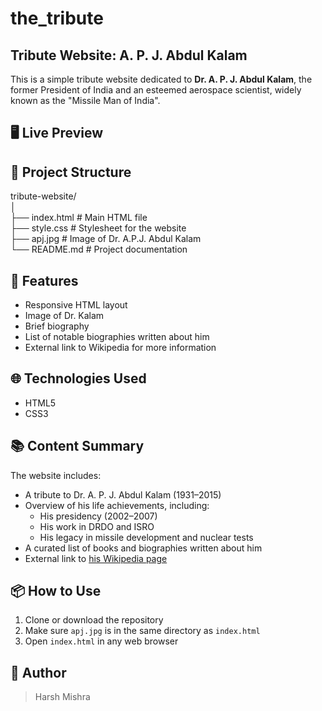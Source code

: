 # the_tribute

## Tribute Website: A. P. J. Abdul Kalam
This is a simple tribute website dedicated to **Dr. A. P. J. Abdul Kalam**, the former President of India and an esteemed aerospace scientist, widely known as the "Missile Man of India".

## 🖥️ Live Preview


## 📁 Project Structure
tribute-website/ <br>
│ <br>
├── index.html # Main HTML file <br>
├── style.css # Stylesheet for the website <br>
├── apj.jpg # Image of Dr. A.P.J. Abdul Kalam <br>
└── README.md # Project documentation <br>


## 📄 Features
- Responsive HTML layout
- Image of Dr. Kalam
- Brief biography
- List of notable biographies written about him
- External link to Wikipedia for more information

## 🌐 Technologies Used
- HTML5
- CSS3

## 📚 Content Summary
The website includes:
- A tribute to Dr. A. P. J. Abdul Kalam (1931–2015)
- Overview of his life achievements, including:
  - His presidency (2002–2007)
  - His work in DRDO and ISRO
  - His legacy in missile development and nuclear tests
- A curated list of books and biographies written about him
- External link to [his Wikipedia page](https://en.wikipedia.org/wiki/A._P._J._Abdul_Kalam)

## 📦 How to Use

1. Clone or download the repository
2. Make sure `apj.jpg` is in the same directory as `index.html`
3. Open `index.html` in any web browser

## 👤 Author
> Harsh Mishra

